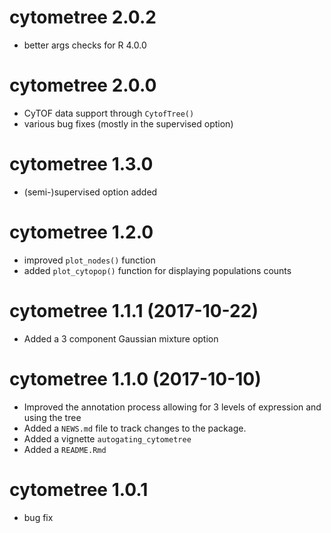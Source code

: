 # cytometree 2.0.2 
* better args checks for R 4.0.0

# cytometree 2.0.0  
* CyTOF data support through `CytofTree()` 
* various bug fixes (mostly in the supervised option)

# cytometree 1.3.0  
* (semi-)supervised option added

# cytometree 1.2.0
* improved `plot_nodes()` function
* added `plot_cytopop()` function for displaying populations counts

# cytometree 1.1.1  (2017-10-22)
* Added a 3 component Gaussian mixture option

# cytometree 1.1.0  (2017-10-10)
* Improved the annotation process allowing for 3 levels of expression and using the tree
* Added a `NEWS.md` file to track changes to the package.
* Added a vignette `autogating_cytometree`
* Added a `README.Rmd`


# cytometree 1.0.1
* bug fix
